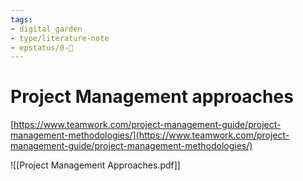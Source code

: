 ```yaml
---
tags: 
- digital_garden
- type/literature-note
- epstatus/0-🌰
---
```

# Project Management approaches
[https://www.teamwork.com/project-management-guide/project-management-methodologies/](https://www.teamwork.com/project-management-guide/project-management-methodologies/)

![[Project Management Approaches.pdf]]